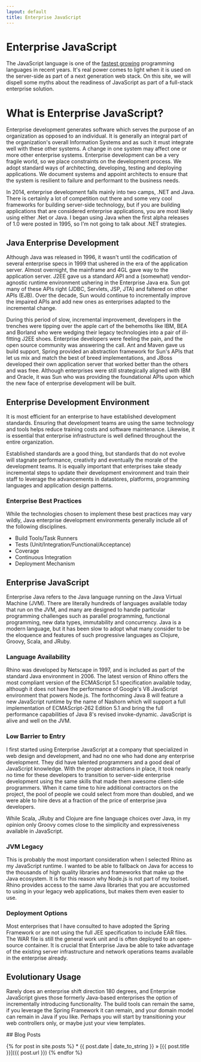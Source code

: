 ```yaml
---
layout: default
title: Enterprise JavaScript
---
```

<div class="jumbotron">

# Enterprise JavaScript
      
The JavaScript language is one of the [fastest growing](http://adambard.com/blog/top-github-languages-for-2013-so-far/) programming languages in recent years. It's real power comes to light when it is used on the server-side as part of a next generation web stack. On this site, we will dispell some myths about the readiness of JavaScript as part of a full-stack enterprise solution. 

</div>

<div class="row">  
<div class="col-md-8">

# What is Enterprise JavaScript?

Enterprise development generates software which serves the purpose of an organization as opposed to an individual. It is generally an integral part of the organization's overall Information Systems and as such it must integrate well with these other systems. A change in one system may affect one or more other enterprise systems. Enterprise development can be a very fragile world, so we place constraints on the development process. We adopt standard ways of architecting, developing, testing and deploying applications. We document systems and appoint architects to ensure that the system is resilient to failure and performant to the business needs.

In 2014, enterprise development falls mainly into two camps, .NET and Java. There is certainly a lot of competition out there and some very cool frameworks for building server-side technology, but if you are building applications that are considered enterprise applications, you are most likely using either .Net or Java. I began using Java when the first alpha releases of 1.0 were posted in 1995, so I'm not going to talk about .NET strategies.

## Java Enterprise Development

Although Java was released in 1996, it wasn't until the codification of several enterprise specs in 1999 that ushered in the era of the application server. Almost overnight, the mainframe and 4GL gave way to the application server. J2EE gave us a standard API and a (somewhat) vendor-agnostic runtime environment ushering in the Enterprise Java era. Sun got many of these APIs right (JDBC, Servlets, JSP, JTA) and faltered on other APIs (EJB). Over the decade, Sun would continue to incrementally improve the impaired APIs and add new ones as enterprises adapted to the incremental change.

During this period of slow, incremental improvement, developers in the trenches were tipping over the apple cart of the behemoths like IBM, BEA and Borland who were wedging their legacy technologies into a pair of ill-fitting J2EE shoes. Enterprise developers were feeling the pain, and the open source community was answering the call. Ant and Maven gave us build support, Spring provided an abstraction framework for Sun's APIs that let us mix and match the best of breed implementations, and JBoss developed their own application server that worked better than the others and was free. Although enterprises were still strategically aligned with IBM and Oracle, it was Sun who was providing the foundational APIs upon which the new face of enterprise development will be built.

## Enterprise Development Environment

It is most efficient for an enterprise to have established development standards. Ensuring that development teams are using the same technology and tools helps reduce training costs and software maintenance. Likewise, it is essential that enterprise infrastructure is well defined throughout the entire organization.

Established standards are a good thing, but standards that do not evolve will stagnate performance, creativity and eventually the morale of the development teams. It is equally important that enterprises take steady incremental steps to update their development environment and train their staff to leverage the advancements in datastores, platforms, programming languages and application design patterns.

### Enterprise Best Practices

While the technologies chosen to implement these best practices may vary wildly, Java enterprise development environments generally include all of the following disciplines.

* Build Tools/Task Runners
* Tests (Unit/Integration/Functional/Acceptance)
* Coverage
* Continuous Integration
* Deployment Mechanism

## Enterprise JavaScript

Enterprise Java refers to the Java language running on the Java Virtual Machine (JVM). There are literally hundreds of languages available today that run on the JVM, and many are designed to handle particular programming challenges such as parallel programming, functional programming, new data types, immutability and concurrency. Java is a modern language, but it has been slow to adopt what many consider to be the eloquence and features of such progressive languages as Clojure, Groovy, Scala, and JRuby.

### Language Availability

Rhino was developed by Netscape in 1997, and is included as part of the standard Java environment in 2006. The latest version of Rhino offers the most compliant version of the ECMAScript 5.1 specification available today, although it does not have the performance of Google's V8 JavaScript environment that powers Node.js. The forthcoming Java 8 will feature a new JavaScript runtime by the name of Nashorn which will support a full implementation of ECMAScript-262 Edition 5.1 and bring the full performance capabilities of Java 8's revised invoke-dynamic. JavaScript is alive and well on the JVM.

### Low Barrier to Entry

I first started using Enterprise JavaScript at a company that specialized in web design and development, and had no one who had done any enterprise development. They did have talented programmers and a good deal of JavaScript knowledge. With the proper abstractions in place, it took nearly no time for these developers to transition to server-side enterprise development using the same skills that made them awesome client-side programmers. When it came time to hire additional contractors on the project, the pool of people we could select from more than doubled, and we were able to hire devs at a fraction of the price of enterprise java developers.

While Scala, JRuby and Clojure are fine language choices over Java, in my opinion only Groovy comes close to the simplicity and expressiveness available in JavaScript.

### JVM Legacy

This is probably the most important consideration when I selected Rhino as my JavaScript runtime. I wanted to be able to fallback on Java for access to the thousands of high quality libraries and frameworks that make up the Java ecosystem. It is for this reason why Node.js is not part of my toolset. Rhino provides access to the same Java libraries that you are accustomed to using in your legacy web applications, but makes them even easier to use.

### Deployment Options

Most enterprises that I have consulted to have adopted the Spring Framework or are not using the full JEE specification to include EAR files. The WAR file is still the general work unit and is often deployed to an open-source container. It is crucial that Enterprise Java be able to take advantage of the existing server infrastructure and network operations teams available in the enterprise already.

## Evolutionary Usage

Rarely does an enterprise shift direction 180 degrees, and Enterprise JavaScript gives those formerly Java-based enterprises the option of incrementally introducing functionality. The build tools can remain the same, if you leverage the Spring Framework it can remain, and your domain model can remain in Java if you like. Perhaps you will start by transitioning your web controllers only, or maybe just your view templates.


</div>  

<div class="col-md-4">
  ## Blog Posts
  
  {% for post in site.posts %}
    * {{ post.date | date_to_string }} &raquo; [{{ post.title }}]({{ post.url }})
  {% endfor %}

</div>
  
</div>

